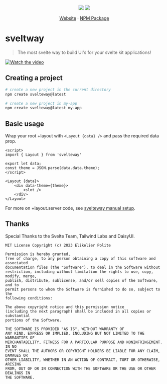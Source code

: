 <p align="center">
<img src="https://badgen.net/badge/license/MIT/blue" />
<img src="https://badgen.net/npm/v/svelteway" />
</p>
<p align="center">
<a href="https://svelteway.vercel.app">Website</a> · <a href="https://npmjs.com/package/svelteway">NPM Package</a>
</p>

# sveltway

> The most svelte way to build UI's for your svelte kit applications!

[![Watch the video](https://img.youtube.com/vi/r1Kag_QLsoM/maxresdefault.jpg)](https://youtu.be/r1Kag_QLsoM)

## Creating a project

```bash
# create a new project in the current directory
npm create svelteway@latest

# create a new project in my-app
npm create svelteway@latest my-app
```

## Basic usage

Wrap your root +layout with `<Layout {data} />` and pass the required data prop.

```svelte
<script>
import { Layout } from 'svelteway'

export let data;
const theme = JSON.parse(data.data.theme);
</script>

<Layout {data}>
    <div data-theme={theme}>
        <slot />
    </div>
</Layout>
```

For more on +layout.server code, see [svelteway manual setup](https://svelteway.vercel.app/installation).

## Thanks

Special Thanks to the Svelte Team, Tailwind Labs and DaisyUI.

```
MIT License Copyright (c) 2023 Elikelier Polite

Permission is hereby granted,
free of charge, to any person obtaining a copy of this software and associated
documentation files (the "Software"), to deal in the Software without
restriction, including without limitation the rights to use, copy, modify, merge,
publish, distribute, sublicense, and/or sell copies of the Software, and to
permit persons to whom the Software is furnished to do so, subject to the
following conditions:

The above copyright notice and this permission notice
(including the next paragraph) shall be included in all copies or substantial
portions of the Software.

THE SOFTWARE IS PROVIDED "AS IS", WITHOUT WARRANTY OF
ANY KIND, EXPRESS OR IMPLIED, INCLUDING BUT NOT LIMITED TO THE WARRANTIES OF
MERCHANTABILITY, FITNESS FOR A PARTICULAR PURPOSE AND NONINFRINGEMENT. IN NO
EVENT SHALL THE AUTHORS OR COPYRIGHT HOLDERS BE LIABLE FOR ANY CLAIM, DAMAGES OR
OTHER LIABILITY, WHETHER IN AN ACTION OF CONTRACT, TORT OR OTHERWISE, ARISING
FROM, OUT OF OR IN CONNECTION WITH THE SOFTWARE OR THE USE OR OTHER DEALINGS IN
THE SOFTWARE.
```
